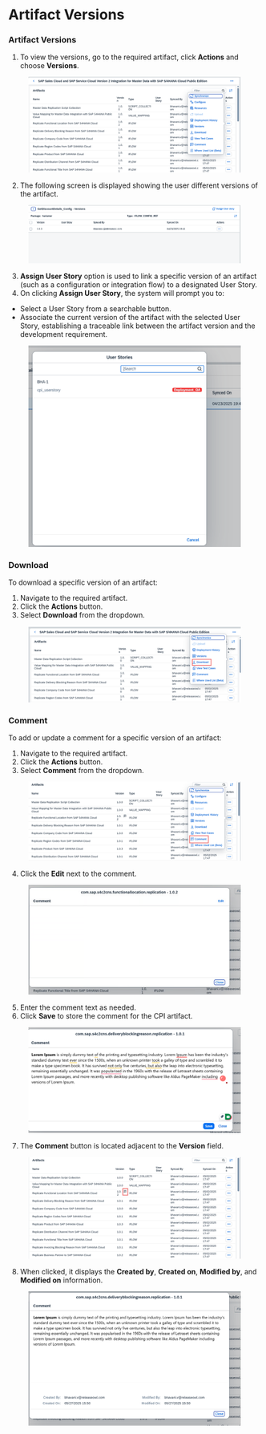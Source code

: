 # Artifact Versions

### **Artifact Versions**

1. To view the versions, go to the required artifact, click **Actions** and choose **Versions**.

<figure><img src="../../../.gitbook/assets/image (7) (1) (1) (1) (1) (1) (1) (1) (1) (1) (1) (1) (1) (1) (1) (1) (1).png" alt=""><figcaption></figcaption></figure>

2. The following screen is displayed showing the user different versions of the artifact.

<figure><img src="../../../.gitbook/assets/image (1061).png" alt=""><figcaption></figcaption></figure>

3. **Assign User Story** option is used to link a specific version of an artifact (such as a configuration or integration flow) to a designated User Story.
4. On clicking **Assign User Story**, the system will prompt you to:

* Select a User Story from a searchable button.&#x20;
* Associate the current version of the artifact with the selected User Story, establishing a traceable link between the artifact version and the development requirement.

<figure><img src="../../../.gitbook/assets/image (1062).png" alt=""><figcaption></figcaption></figure>

### Download

To download a specific version of an artifact:

1. Navigate to the required artifact.
2. Click the **Actions** button.
3. Select **Download** from the dropdown.

<figure><img src="../../../.gitbook/assets/image (8) (1) (1) (1) (1) (1) (1) (1) (1) (1) (1) (1) (1) (1) (1).png" alt=""><figcaption></figcaption></figure>

### Comment

To add or update a comment for a specific version of an artifact:

1. Navigate to the required artifact.
2. Click the **Actions** button.
3. Select **Comment** from the dropdown.

<figure><img src="../../../.gitbook/assets/image (13) (1) (1) (1) (1) (1) (1) (1) (1) (1).png" alt=""><figcaption></figcaption></figure>

4. Click the **Edit** next to the comment.

<figure><img src="../../../.gitbook/assets/image (14) (1) (1) (1) (1) (1) (1) (1) (1) (1).png" alt=""><figcaption></figcaption></figure>

5. Enter  the comment text as needed.
6. Click **Save** to store the comment for the CPI artifact.

<figure><img src="../../../.gitbook/assets/image (15) (1) (1) (1) (1) (1) (1) (1) (1) (1).png" alt=""><figcaption></figcaption></figure>



7. The **Comment** button is located adjacent to the **Version** field.

<figure><img src="../../../.gitbook/assets/image (12) (1) (1) (1) (1) (1) (1) (1) (1) (1).png" alt=""><figcaption></figcaption></figure>

8. When clicked, it displays the **Created by**, **Created on**, **Modified by**, and **Modified on** information.

<figure><img src="../../../.gitbook/assets/image (16) (1) (1) (1) (1) (1) (1) (1) (1).png" alt=""><figcaption></figcaption></figure>
